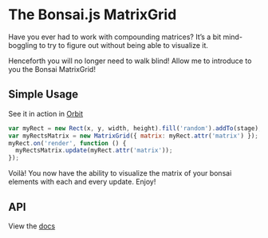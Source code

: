 # The Bonsai.js MatrixGrid

Have you ever had to work with compounding matrices? It&rsquo;s a bit
mind-boggling to try to figure out without being able to visualize it.

Henceforth you will no longer need to walk blind! Allow me to introduce
to you the Bonsai MatrixGrid!

## Simple Usage

See it in action in <a href="http://orbit.bonsaijs.org/#%2F%2F%20credits%3A%20http%3A%2F%2Ftwitter.com%2Fcrafics%0A%0Avar%20groups%20%3D%20%5B%5D%3B%0Agroups.push(%20new%20Group().addTo(stage)%20)%3B%0Agroups.push(%20new%20Group().addTo(stage)%20)%3B%0A%0Avar%20currentState%3B%0Avar%20blobs%20%3D%20%5B%5D%3B%0A%0Avar%20width%20%3D%20env.windowWidth%2F2%3B%20%2F%2F%20minus%20side%20nav%0A%0Avar%20setup%3B%0Afunction%20updateSetup()%20%7B%0A%20%20var%20width%20%3D%20env.windowWidth%2F2%3B%20%2F%2F%20minus%20side%20nav%0A%20%20setup%20%3D%20%7B%0A%20%20%20%20stageWidth%3A%20width%2C%0A%20%20%20%20stageHeight%3A%20env.windowHeight%2C%0A%20%20%20%20stageCenter%3A%20%7Bx%3Awidth%2F2%2Cy%3Aenv.windowHeight%2F2%7D%0A%20%20%7D%3B%0A%7D%0A%0AupdateSetup()%3B%0Aenv.on('change'%2C%20updateSetup)%3B%0A%0Avar%20dynamic%20%3D%20%7B%0A%20%20%20%20scale%3A%20true%2C%0A%20%20%20%20opacity%3A%20false%2C%0A%20%20%20%20blur%3A%20false%2C%0A%20%20%20%20speed%3A%201%0A%7D%3B%0A%2F*%20tools%20*%2F%0Avar%20fps%20%3D%20%7B%0A%20%20strength%3A20%2C%0A%20%20frameTime%3A0%2C%0A%20%20lastLoop%3Anew%20Date()%2C%0A%20%20thisLoop%3Anull%2C%0A%20%20measure%3Afunction()%7B%0A%20%20%20%20fps.frameTime%20%2B%3D%20((fps.thisLoop%3Dnew%20Date())-fps.lastLoop-fps.frameTime)%2Ffps.strength%3B%0A%20%20%20%20fps.lastLoop%20%3D%20fps.thisLoop%3B%0A%20%20%20%20return%20this%3B%0A%20%20%7D%2C%0A%20%20toString%3Afunction()%7B%0A%20%20%20%20return%20(1000%2Fthis.frameTime).toFixed(1)%20%2B%20%22%20fps%22%3B%0A%20%20%7D%0A%7D%3B%0Afunction%20newColor()%7B%0A%20%20return%20color('white').randomize()%3B%0A%7D%0Afunction%20newBlob()%7B%0A%20%20var%20blob%20%3D%20%7B%0A%20%20%20%20width%3AMath.random()*40%2C%0A%20%20%20%20height%3AMath.random()*40%2C%0A%20%20%20%20scale%3A0.2%2C%0A%20%20%20%20opacity%3A1%2C%0A%20%20%20%20x%3Asetup.stageCenter.x%2C%0A%20%20%20%20y%3Asetup.stageCenter.y%2C%0A%20%20%20%20xSpeed%3AMath.random()*10-5%2C%0A%20%20%20%20ySpeed%3AMath.random()*10-5%0A%20%20%7D%3B%0A%20%20blob.shape%20%3D%20Path.circle(blob.x%2Cblob.y%2Cblob.width).attr(%7BfillColor%3AnewColor()%2Copacity%3Ablob.opacity%7D)%3B%0A%20%20return%20blob%3B%0A%7D%0Afunction%20stats()%7B%0A%20%20var%20statsStr%20%3D%20blobs.length%2B%22%20blobs%20at%20%22%2Bfps.measure().toString()%3B%0A%20%20frameCalcText.attr('text'%2CstatsStr)%3B%0A%7D%0A%0A%2F*%20states%20*%2F%0Afunction%20stateInit()%7B%0A%20%20frameCalcText%20%3D%20new%20Text(%22Calculating...%22)%0A%20%20%20%20.attr(%7Bx%3A10%2Cy%3A16%2CfontFamily%3A%20'Arial'%2CfontSize%3A%20'12px'%2CtextFillColor%3A%20'black'%7D).addTo(stage)%3B%0A%20%20setInterval(stats%2C1000)%3B%0A%20%20currentState%20%3D%20stateRun%3B%0A%7D%0Afunction%20stateRun()%7B%0A%20%20stats()%3B%0A%20%20var%20i%3D0%3B%0A%20%20for(%3Bi%3Cdynamic.speed%3Bi%2B%2B)%7B%0A%20%20%20%20var%20blob%20%3D%20newBlob()%3B%0A%20%20%20%20blob.shape.addTo(groups%5B1%5D%2C0)%3B%0A%0A%20%20%20%20blobs.push(blob)%3B%0A%20%20%7D%0A%20%20%2F%2F%20filters%20are%20now%20on%20groups%0A%20%20if(dynamic.blur)%7B%20groups%5B1%5D.attr(%22filters%22%2C%20%5Bnew%20filter.Blur(2)%5D)%3B%20%7D%0A%20%20else%20%7B%20groups%5B1%5D.attr(%22filters%22%2C%20%5B%5D)%3B%20%7D%0A%20%20for(i%3D0%3Bi%3Cblobs.length%3Bi%2B%2B)%7B%0A%20%20%20%20if(blobs%5Bi%5D.opacity%3C%3D0%7C%7Cblobs%5Bi%5D.x%3Esetup.stageWidth%7C%7Cblobs%5Bi%5D.x%3C0%7C%7Cblobs%5Bi%5D.y%3Esetup.stageHeight%7C%7Cblobs%5Bi%5D.y%3C0)%7B%0A%20%20%20%20%20%20blobs%5Bi%5D.shape.remove()%3B%0A%20%20%20%20%20%20blobs.splice(i%2C1)%3B%0A%20%20%20%20%7D%0A%20%20%20%20blobs%5Bi%5D.x%20%2B%3D%20blobs%5Bi%5D.xSpeed%3B%0A%20%20%20%20blobs%5Bi%5D.y%20%2B%3D%20blobs%5Bi%5D.ySpeed%3B%0A%20%20%20%20blobs%5Bi%5D.scale%20*%3D%201.04%3B%0A%20%20%20%20blobs%5Bi%5D.opacity%20-%3D%200.015%3B%0A%20%20%20%20if(dynamic.scale)%7B%20blobs%5Bi%5D.shape.attr(%22scale%22%2C%20blobs%5Bi%5D.scale)%3B%20%7D%0A%20%20%20%20if(dynamic.opacity)%7B%20blobs%5Bi%5D.shape.attr(%22opacity%22%2C%20blobs%5Bi%5D.opacity)%3B%20%7D%0A%20%20%20%20%2F%2Fif(dynamic.blur)%7B%20blobs%5Bi%5D.shape.attr(%22filters%22%2C%20%5Bnew%20filter.Blur(1)%5D)%3B%20%7D%0A%20%20%20%20blobs%5Bi%5D.shape.attr(%22x%22%2C%20blobs%5Bi%5D.x)%3B%0A%20%20%20%20blobs%5Bi%5D.shape.attr(%22y%22%2C%20blobs%5Bi%5D.y)%3B%0A%20%20%7D%0A%7D%0Afunction%20statePause()%7B%20stats()%3B%20%7D%0Afunction%20stateDispose()%7B%20%2F*%20implement%20*%2F%20%7D%0A%0A%2F*%20init%20*%2F%0AcurrentState%20%3D%20stateInit%3B%0Astage.on(%22tick%22%2C%20function()%7B%20currentState()%3B%20%7D)%3B%0A%0A%0A%0A(function(global)%7Bvar%20defaults%3D%7BgridOffset%3A10%2Ccolor%3A'%23ffc0cb'%2Cwidth%3A500%7D%3Bvar%20MatrixGrid%3Dfunction(options)%7Boptions%7C%7C(options%3D%7B%7D)%3Bthis.gridOffset%3Doptions.gridOffset%7C%7Cdefaults.gridOffset%3Bthis.color%3Doptions.color%7C%7Coptions.fill%7C%7Cdefaults.color%3Bthis.matrix%3Doptions.matrix%7C%7Cnew%20Matrix()%3Bthis.origin%3Doptions.origin%7C%7Cnew%20Point()%3Bthis.width%3Doptions.width%7C%7Cdefaults.width%3Bthis.elements%3Dnew%20Group()%3Bthis.update(this.matrix%2Cthis.origin)%3Bthis.draw()%3B%7D%3BMatrixGrid.prototype%3D%7Bupdate%3Afunction(matrix%2Corigin)%7Bif(origin)%7Bthis.origin%3Dorigin%3Bthis.elements.attr('origin'%2Cthis.origin)%3B%7D%0Athis.matrix%3Dmatrix%3Bthis.elements.attr('matrix'%2Cthis.matrix)%3Bthis.draw()%3B%7D%2Cdraw%3Afunction()%7Bvar%20i%3DMath.round(this.width%2Fthis.gridOffset%2F2)%2Cstart%3D-this.width%2F2%2ClineWidth%3D1%2Coffset%3Bthis.clear()%3Bwhile(--i%3E-2)%7Boffset%3Di*this.gridOffset%3Bnew%20Rect(this.origin.x%2Bstart%2Cthis.origin.y-offset%2Cthis.width%2ClineWidth).fill(this.color).addTo(this.elements)%3Bnew%20Rect(this.origin.x%2Bstart%2Cthis.origin.y%2Boffset%2Cthis.width%2ClineWidth).fill(this.color).addTo(this.elements)%3Bnew%20Rect(this.origin.x-offset%2Cthis.origin.y%2Bstart%2ClineWidth%2Cthis.width).fill(this.color).addTo(this.elements)%3Bnew%20Rect(this.origin.x%2Boffset%2Cthis.origin.y%2Bstart%2ClineWidth%2Cthis.width).fill(this.color).addTo(this.elements)%3B%7D%0Anew%20Rect(this.origin.x-2%2Cthis.origin.y-2%2C4%2C4).fill('black').addTo(this.elements)%3Bthis.elements.addTo(stage)%3B%7D%2Cclear%3Afunction()%7Bthis.elements.clear()%3B%7D%2Cdestroy%3Afunction()%7Bvar%20self%3Dthis%3Bthis.elements.destroy()%3BObject.getOwnPropertyNames(this).forEach(function(prop)%7Bdelete%20self%5Bprop%5D%3B%7D)%3B%7D%7D%3Bif(typeof%20module!%3D'undefined')module.exports%3DMatrixGrid%3Belse%20if(typeof%20define%3D%3D'function'%26%26define.amd)define(MatrixGrid)%3Belse%20global%5B'MatrixGrid'%5D%3DMatrixGrid%3B%7D)(this)%3Bvar%20movieGrid%3Dnew%20MatrixGrid(%7Bcolor%3A'rgba(151%2C197%2C%20252%2C%200.3)'%2Cwidth%3A2000%7D)">Orbit</a>

``` javascript
var myRect = new Rect(x, y, width, height).fill('random').addTo(stage);
var myRectsMatrix = new MatrixGrid({ matrix: myRect.attr('matrix') });
myRect.on('render', function () {
  myRectsMatrix.update(myRect.attr('matrix'));
});
```

Voilà! You now have the ability to visualize the matrix of your bonsai
elements with each and every update. Enjoy!


## API

View the [docs](https://github.com/Skookum/MatrixGrid/blob/master/docs.md)

